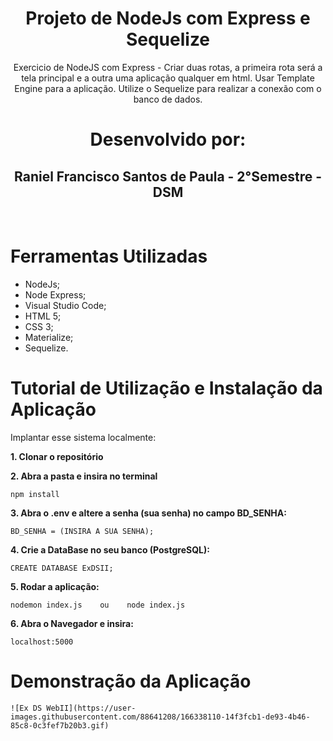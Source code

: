 <h1 align = "center" >Projeto de NodeJs com Express e Sequelize</h1>

<p align="center">Exercicio de NodeJS com Express - Criar duas rotas, a primeira rota será a tela principal e a outra uma aplicação qualquer em html. Usar Template Engine para a aplicação. Utilize o Sequelize para realizar a conexão com o banco de dados.</p>

<h1 align="center">Desenvolvido por:</h1>

<h2 align="center">Raniel Francisco Santos de Paula - 2°Semestre - DSM</h2>
<br>


<h1> Ferramentas Utilizadas </h1>

* NodeJs;
* Node Express;
* Visual Studio Code;
* HTML 5;
* CSS 3;
* Materialize;
* Sequelize.


<h1> Tutorial de Utilização e Instalação da Aplicação </h1>


Implantar esse sistema localmente:


<strong> 1. Clonar o repositório </strong>

<strong> 2. Abra a pasta e insira no terminal</strong> 

```console
npm install
```

<strong> 3. Abra o .env e altere a senha (sua senha) no campo BD_SENHA:</strong>
```console
BD_SENHA = (INSIRA A SUA SENHA);
```

<strong> 4. Crie a DataBase no seu banco (PostgreSQL):</strong>

```console
CREATE DATABASE ExDSII;
```

<strong> 5. Rodar a aplicação:</strong>

```console
nodemon index.js    ou    node index.js
```
<strong> 6. Abra o Navegador e insira:</strong>
```console
localhost:5000
```
<h1> Demonstração da Aplicação</h1>

    ![Ex DS WebII](https://user-images.githubusercontent.com/88641208/166338110-14f3fcb1-de93-4b46-85c8-0c3fef7b20b3.gif)


    
